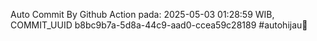 Auto Commit By Github Action pada: 2025-05-03 01:28:59 WIB, COMMIT_UUID b8bc9b7a-5d8a-44c9-aad0-ccea59c28189 #autohijau🗿

